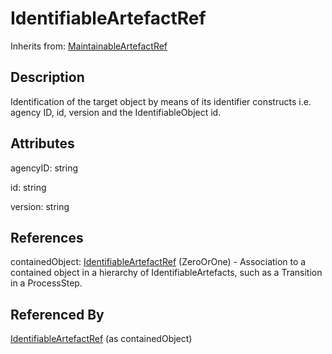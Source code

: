
# IdentifiableArtefactRef

Inherits from: [MaintainableArtefactRef](MaintainableArtefactRef.md)



## Description

Identification of the target object by means of its identifier constructs i.e. agency ID, id, version and the IdentifiableObject id.


## Attributes

agencyID: string

id: string

version: string



## References

containedObject: [IdentifiableArtefactRef](IdentifiableArtefactRef.md) (ZeroOrOne) - Association to a contained object in a hierarchy of IdentifiableArtefacts, such as a Transition in a ProcessStep.



## Referenced By

[IdentifiableArtefactRef](IdentifiableArtefactRef.md) (as containedObject)



